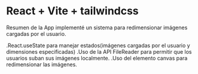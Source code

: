 # React + Vite + tailwindcss

Resumen de la App
implementé un sistema para redimensionar imágenes cargadas por el usuario.

.React.useState para manejar estados(imágenes cargadas por el usuario y dimensiones especificadas)
.Uso de la API FileReader para permitir que los usuarios suban sus imágenes localmente.
.Uso del elemento canvas para redimensionar las imágenes.
